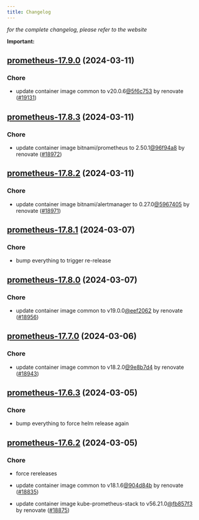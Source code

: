 ```yaml
---
title: Changelog
---
```



*for the complete changelog, please refer to the website*

**Important:**


## [prometheus-17.9.0](https://github.com/truecharts/charts/compare/prometheus-17.8.3...prometheus-17.9.0) (2024-03-11)

### Chore



- update container image common to v20.0.6[@5f6c753](https://github.com/5f6c753) by renovate ([#19131](https://github.com/truecharts/charts/issues/19131))


## [prometheus-17.8.3](https://github.com/truecharts/charts/compare/prometheus-17.8.2...prometheus-17.8.3) (2024-03-11)

### Chore



- update container image bitnami/prometheus to 2.50.1[@96f94a8](https://github.com/96f94a8) by renovate ([#18972](https://github.com/truecharts/charts/issues/18972))


## [prometheus-17.8.2](https://github.com/truecharts/charts/compare/prometheus-17.8.1...prometheus-17.8.2) (2024-03-11)

### Chore



- update container image bitnami/alertmanager to 0.27.0[@5967405](https://github.com/5967405) by renovate ([#18971](https://github.com/truecharts/charts/issues/18971))


## [prometheus-17.8.1](https://github.com/truecharts/charts/compare/prometheus-17.8.0...prometheus-17.8.1) (2024-03-07)

### Chore



- bump everything to trigger re-release


## [prometheus-17.8.0](https://github.com/truecharts/charts/compare/prometheus-17.7.0...prometheus-17.8.0) (2024-03-07)

### Chore



- update container image common to v19.0.0[@eef2062](https://github.com/eef2062) by renovate ([#18956](https://github.com/truecharts/charts/issues/18956))


## [prometheus-17.7.0](https://github.com/truecharts/charts/compare/prometheus-17.6.3...prometheus-17.7.0) (2024-03-06)

### Chore



- update container image common to v18.2.0[@9e8b7d4](https://github.com/9e8b7d4) by renovate ([#18943](https://github.com/truecharts/charts/issues/18943))


## [prometheus-17.6.3](https://github.com/truecharts/charts/compare/prometheus-17.6.2...prometheus-17.6.3) (2024-03-05)

### Chore



- bump everything to force helm release again


## [prometheus-17.6.2](https://github.com/truecharts/charts/compare/prometheus-17.6.0...prometheus-17.6.2) (2024-03-05)

### Chore



- force rereleases

- update container image common to v18.1.6[@904d84b](https://github.com/904d84b) by renovate ([#18835](https://github.com/truecharts/charts/issues/18835))

- update container image kube-prometheus-stack to v56.21.0[@fb857f3](https://github.com/fb857f3) by renovate ([#18875](https://github.com/truecharts/charts/issues/18875))















